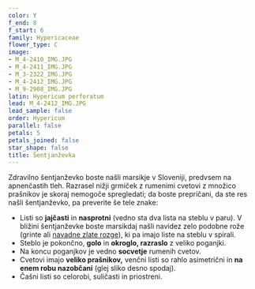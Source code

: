 ```yaml
---
color: Y
f_end: 8
f_start: 6
family: Hypericaceae
flower_type: C
image:
- M_4-2410_IMG.JPG
- M_4-2411_IMG.JPG
- M_3-2322_IMG.JPG
- M_4-2412_IMG.JPG
- M_9-2908_IMG.JPG
latin: Hypericum perforatum
lead: M_4-2412_IMG.JPG
lead_sample: false
order: Hypericum
parallel: false
petals: 5
petals_joined: false
star_shape: false
title: Šentjanževka
---
```

Zdravilno šentjanževko boste našli marsikje v Sloveniji, predvsem na apnenčastih tleh. Razrasel nižji grmiček z rumenimi cvetovi z množico prašnikov je skoraj nemogoče spregledati; da boste prepričani, da ste res našli šentjanževko, pa preverite še tele znake:

-   Listi so **jajčasti** in **nasprotni** (vedno sta dva lista na steblu v paru). V bližini šentjanževke boste marsikdaj našli navidez zelo podobne rože (grinte ali [navadne zlate rozge](../solidagovirgaureavirgaurea/)), ki pa imajo liste na steblu v spirali.
-   Steblo je pokončno, **golo** in **okroglo, razraslo** z veliko poganjki.
-   Na koncu poganjkov je vedno **socvetje** rumenih cvetov.
-   Cvetovi imajo **veliko prašnikov,** venčni listi so rahlo asimetrični in **na enem robu nazobčani** (glej sliko desno spodaj).
-   Čašni listi so celorobi, suličasti in priostreni.
